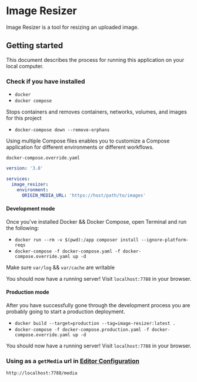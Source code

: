 # Image Resizer

Image Resizer is a tool for resizing an uploaded image.

## Getting started

This document describes the process for running this application on your local computer.

### Check if you have installed
- `docker`
- `docker compose`

Stops containers and removes containers, networks, volumes, and images for this project

- ```docker-compose down --remove-orphans```

Using multiple Compose files enables you to customize a Compose application for different environments or different workflows.

```docker-compose.override.yaml```

```yaml
version: '3.8'

services:
  image_resizer:
    environment:
      ORIGIN_MEDIA_URL: 'https://host/path/to/images'
```


#### Development mode

Once you've installed Docker && Docker Compose, open Terminal and run the following:

- ```docker run --rm -v $(pwd):/app composer install --ignore-platform-reqs```
- ```docker-compose -f docker-compose.yaml -f docker-compose.override.yaml up -d```

Make sure ```var/log``` && ```var/cache``` are writable

You should now have a running server! Visit ```localhost:7788``` in your browser.

#### Production mode

After you have successfully gone through the development process you are probably going to start a production deployment.

- ```docker build --target=production --tag=image-resizer:latest .```
- ```docker-compose -f docker-compose.production.yaml -f docker-compose.override.yaml up -d```

You should now have a running server! Visit ```localhost:7788``` in your browser.


### Using as a ```getMedia``` url in [Editor Configuration](https://github.com/EasyBrizy/Brizy-Local/tree/master/packages/demo)

```
http://localhost:7788/media
```
